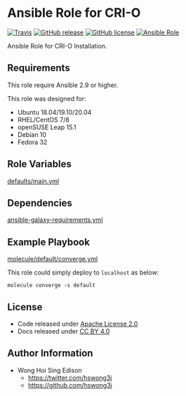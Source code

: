 # Ansible Role for CRI-O

[![Travis](https://img.shields.io/travis/com/alvistack/ansible-role-cri_o.svg)](https://travis-ci.com/alvistack/ansible-role-cri_o)
[![GitHub release](https://img.shields.io/github/release/alvistack/ansible-role-cri_o.svg)](https://github.com/alvistack/ansible-role-cri_o)
[![GitHub license](https://img.shields.io/github/license/alvistack/ansible-role-cri_o.svg)](https://github.com/alvistack/ansible-role-cri_o/blob/master/LICENSE)
[![Ansible Role](https://img.shields.io/badge/galaxy-alvistack.cri_o-blue.svg)](https://galaxy.ansible.com/alvistack/cri_o)

Ansible Role for CRI-O Installation.

## Requirements

This role require Ansible 2.9 or higher.

This role was designed for:

  - Ubuntu 18.04/19.10/20.04
  - RHEL/CentOS 7/8
  - openSUSE Leap 15.1
  - Debian 10
  - Fedora 32

## Role Variables

[defaults/main.yml](defaults/main.yml)

## Dependencies

[ansible-galaxy-requirements.yml](ansible-galaxy-requirements.yml)

## Example Playbook

[molecule/default/converge.yml](molecule/default/converge.yml)

This role could simply deploy to `localhost` as below:

    molecule converge -s default

## License

  - Code released under [Apache License 2.0](LICENSE)
  - Docs released under [CC BY 4.0](http://creativecommons.org/licenses/by/4.0/)

## Author Information

  - Wong Hoi Sing Edison
      - <https://twitter.com/hswong3i>
      - <https://github.com/hswong3i>
